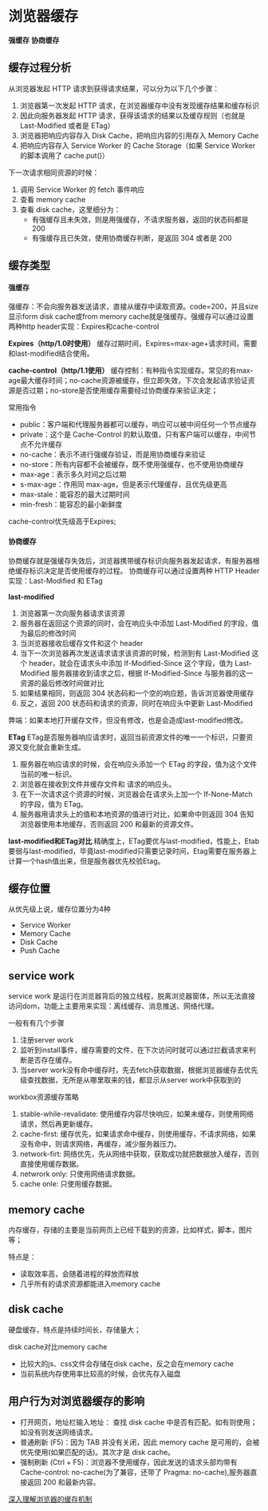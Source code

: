 # 浏览器缓存
**强缓存** **协商缓存**

## 缓存过程分析
从浏览器发起 HTTP 请求到获得请求结果，可以分为以下几个步骤：

1.  浏览器第一次发起 HTTP 请求，在浏览器缓存中没有发现缓存结果和缓存标识
2.  因此向服务器发起 HTTP 请求，获得该请求的结果以及缓存规则（也就是 Last-Modified 或者是 ETag）
3.  浏览器把响应内容存入 Disk Cache，把响应内容的引用存入 Memory Cache
4.  把响应内容存入 Service Worker 的 Cache Storage（如果 Service Worker 的脚本调用了 cache.put()）

下一次请求相同资源的时候：

1.  调用 Service Worker 的 fetch 事件响应
2.  查看 memory cache
3.  查看 disk cache，这里细分为：
    *   有强缓存且未失效，则是用强缓存，不请求服务器，返回的状态码都是 200
    *   有强缓存且已失效，使用协商缓存判断，是返回 304 或者是 200

## 缓存类型
#### 强缓存
强缓存：不会向服务器发送请求，直接从缓存中读取资源。code=200，并且size显示form disk cache或from memory cache就是强缓存。强缓存可以通过设置两种http header实现：Expires和cache-control

**Expires（http/1.0时使用）**
缓存过期时间，Expires=max-age+请求时间，需要和last-modified结合使用。

**cache-control（http/1.1使用）**
缓存控制：有种指令实现缓存。常见的有max-age最大缓存时间；no-cache资源被缓存，但立即失效，下次会发起请求验证资源是否过期；no-store是否使用缓存需要经过协商缓存来验证决定；

常用指令
* public：客户端和代理服务器都可以缓存，响应可以被中间任何一个节点缓存
* private：这个是 Cache-Control 的默认取值，只有客户端可以缓存，中间节点不允许缓存
* no-cache：表示不进行强缓存验证，而是用协商缓存来验证
* no-store：所有内容都不会被缓存，既不使用强缓存，也不使用协商缓存
* max-age：表示多久时间之后过期
* s-max-age：作用同 max-age，但是表示代理缓存，且优先级更高
* max-stale：能容忍的最大过期时间
* min-fresh：能容忍的最小新鲜度

cache-control优先级高于Expires;

#### 协商缓存
协商缓存就是强缓存失效后，浏览器携带缓存标识向服务器发起请求，有服务器根绝缓存标识决定是否使用缓存的过程。
协商缓存可以通过设置两种 HTTP Header 实现：Last-Modified 和 ETag

**last-modified**
1. 浏览器第一次向服务器请求该资源
2. 服务器在返回这个资源的同时，会在响应头中添加 Last-Modified 的字段，值为最后的修改时间
3. 当浏览器接收后缓存文件和这个 header
4. 当下一次浏览器再次发送请求请求该资源的时候，检测到有 Last-Modified 这个 header，就会在请求头中添加 If-Modified-Since 这个字段，值为 Last-Modified
服务器接收到请求之后，根据 If-Modified-Since 与服务器的这一资源的最后修改时间做对比
5. 如果结果相同，则返回 304 状态码和一个空的响应题，告诉浏览器使用缓存
6. 反之，返回 200 状态码和请求的资源，同时在响应头中更新 Last-Modified

弊端：如果本地打开缓存文件，但没有修改，也是会造成last-modified修改。

**ETag**
ETag是否服务器响应请求时，返回当前资源文件的唯一一个标识，只要资源又变化就会重新生成。

1. 服务器在响应请求的时候，会在响应头添加一个 ETag 的字段，值为这个文件当前的唯一标识。
2. 浏览器在接收到文件并缓存文件和 请求的响应头。
3. 在下一次请求这个资源的时候，浏览器会在请求头上加一个 If-None-Match 的字段，值为 ETag。
4. 服务器用请求头上的值和本地资源的值进行对比，如果命中则返回 304 告知浏览器使用本地缓存，否则返回 200 和最新的资源文件。

**last-modified和ETag对比**
精确度上，ETag要优与last-modified，性能上，Etab要弱与last-modified，毕竟last-modified只需要记录时间，Etag需要在服务器上计算一个hash值出来，但是服务器优先校验Etag。

## 缓存位置
从优先级上说，缓存位置分为4种
* Service Worker
* Memory Cache
* Disk Cache
* Push Cache

## service work
service work 是运行在浏览器背后的独立线程，脱离浏览器窗体，所以无法直接访问dom，功能上主要用来实现：离线缓存、消息推送、网络代理。

一般有有几个步骤
1. 注册server work
2. 监听到install事件，缓存需要的文件，在下次访问时就可以通过拦截请求来判断是否存在缓存。
3. 当server work没有命中缓存时，先去fetch获取数据，根据浏览器缓存去优先级查找数据，无所是从哪里取来的钱，都显示从server work中获取到的

workbox资源缓存策略
1. stable-while-revalidate: 使用缓存内容尽快响应，如果未缓存，则使用网络请求，然后再更新缓存。
2. cache-first: 缓存优先，如果请求命中缓存，则使用缓存，不请求网络，如果没有命中，则请求网络，再缓存，减少服务器压力。
3. network-firt: 网络优先，先从网络中获取，获取成功就把数据放入缓存，否则直接使用缓存数据。
4. netwrork only: 只使用网络请求数据。
5. cache onle: 只使用缓存数据。

## memory cache
内存缓存，存储的主要是当前网页上已经下载到的资源，比如样式，脚本，图片等；

特点是：
* 读取效率高，会随着进程的释放而释放
* 几乎所有的请求资源都能进入memory cache

## disk cache
硬盘缓存，特点是持续时间长，存储量大；

disk cache对比memory cache
* 比较大的js、css文件会存储在disk cache，反之会在memory cache
* 当前系统内存使用率比较高的时候，会优先存入磁盘

## 用户行为对浏览器缓存的影响
* 打开网页，地址栏输入地址： 查找 disk cache 中是否有匹配。如有则使用；如没有则发送网络请求。
* 普通刷新 (F5)：因为 TAB 并没有关闭，因此 memory cache 是可用的，会被优先使用(如果匹配的话)。其次才是 disk cache。
* 强制刷新 (Ctrl + F5)：浏览器不使用缓存，因此发送的请求头部均带有 Cache-control: no-cache(为了兼容，还带了 Pragma: no-cache),服务器直接返回 200 和最新内容。

[深入理解浏览器的缓存机制](https://www.jianshu.com/p/54cc04190252)
